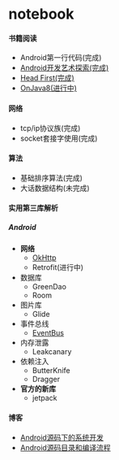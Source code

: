 # notebook
#### 书籍阅读

- Android第一行代码(完成)
- [Android开发艺术探索(完成)](Android开发艺术探索.md)
- [Head First(完成)](HeadFirst.md)
- [OnJava8(进行中)](https://lingcoder.github.io/OnJava8/#/)
#### 网络
- tcp/ip协议族(完成)
- socket套接字使用(完成)
#### 算法
- 基础排序算法(完成)
- 大话数据结构(未完成)
#### 实用第三库解析
##### Android
- **网络**
    - [OkHttp](okhttp_3.14.x.md)
    - Retrofit(进行中)
- 数据库
    - GreenDao  
    - Room  
- 图片库
    - Glide
- 事件总线
    - [EventBus](EventBus3.0.md)
- 内存泄露
    - Leakcanary
-  依赖注入
    - ButterKnife
    - Dragger
- **官方的新库**
    - jetpack 
#### 博客
- [Android源码下的系统开发](https://www.jianshu.com/p/85557c7b7653)
- [Android源码目录和编译流程](https://www.jianshu.com/p/d6e752636ba3)
